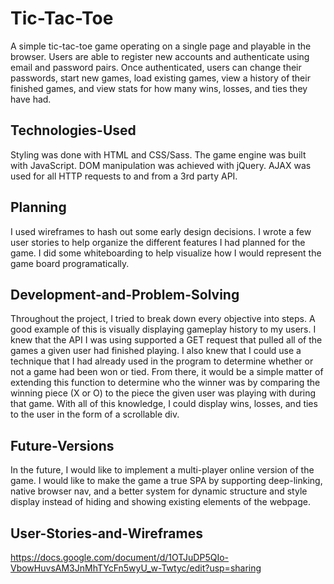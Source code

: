 # Tic-Tac-Toe
A simple tic-tac-toe game operating on a single page and playable in the
browser.
Users are able to register new accounts and authenticate using
email and password pairs. Once authenticated, users can change their
passwords, start new games, load existing games, view a history of their
finished games, and view stats for how many wins, losses, and ties they
have had.

## Technologies-Used
Styling was done with HTML and CSS/Sass. The game engine was built with
JavaScript. DOM manipulation was achieved with jQuery. AJAX was used
for all HTTP requests to and from a 3rd party API.

## Planning
I used wireframes to hash out some early design decisions. I wrote a few
user stories to help organize the different features I had planned for
the game. I did some whiteboarding to help visualize how I would represent
the game board programatically.

## Development-and-Problem-Solving
Throughout the project, I tried to break down every objective into steps.
A good example of this is visually displaying gameplay history to my
users. I knew that the API I was using supported a GET request that pulled
all of the games a given user had finished playing. I also knew that I
could use a technique that I had already used in the program to determine
whether or not a game had been won or tied. From there, it would be a
simple matter of extending this function to determine who the winner was
by comparing the winning piece (X or O) to the piece the given user was
playing with during that game. With all of this knowledge, I could display
wins, losses, and ties to the user in the form of a scrollable div.

## Future-Versions
In the future, I would like to implement a multi-player online version of
the game. I would like to make the game a true SPA by supporting
deep-linking, native browser nav, and a better system for dynamic
structure and style display instead of hiding and showing existing
elements of the webpage.

## User-Stories-and-Wireframes
https://docs.google.com/document/d/1OTJuDP5QIo-VbowHuvsAM3JnMhTYcFn5wyU_w-Twtyc/edit?usp=sharing

